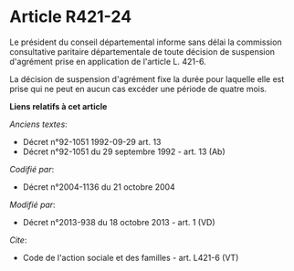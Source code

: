 # Article R421-24

Le président du conseil départemental informe sans délai la commission consultative paritaire départementale de toute
décision de suspension d'agrément prise en application de l'article L. 421-6.

La décision de suspension d'agrément fixe la durée pour laquelle elle est prise qui ne peut en aucun cas excéder une période
de quatre mois.

**Liens relatifs à cet article**

_Anciens textes_:

  - Décret n°92-1051 1992-09-29 art. 13
  - Décret n°92-1051 du 29 septembre 1992 - art. 13 (Ab)

_Codifié par_:

  - Décret n°2004-1136 du 21 octobre 2004

_Modifié par_:

  - Décret n°2013-938 du 18 octobre 2013 - art. 1 (VD)

_Cite_:

  - Code de l'action sociale et des familles - art. L421-6 (VT)
